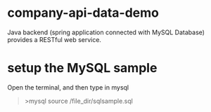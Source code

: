 # company-api-data-demo
Java backend (spring application connected with MySQL Database) provides a RESTful web service.

# setup the MySQL sample
Open the terminal, and then type in mysql
>\>mysql source /file_dir/sqlsample.sql
